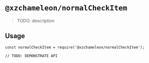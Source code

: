 # `@xzchameleon/normalCheckItem`

> TODO: description

## Usage

```
const normalCheckItem = require('@xzchameleon/normalCheckItem');

// TODO: DEMONSTRATE API
```
